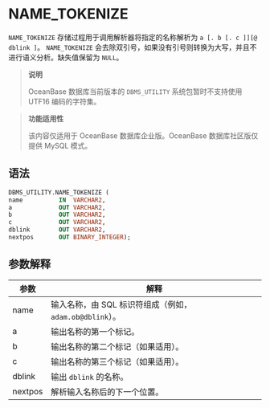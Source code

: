 NAME_TOKENIZE 
==================================

`NAME_TOKENIZE` 存储过程用于调用解析器将指定的名称解析为 `a [. b [. c ]][@ dblink ]`。
`NAME_TOKENIZE` 会去除双引号，如果没有引号则转换为大写，并且不进行语义分析。缺失值保留为 `NULL`。

>**说明**
>
>OceanBase 数据库当前版本的 `DBMS_UTILITY` 系统包暂时不支持使用 UTF16 编码的字符集。

>**功能适用性**
>
>该内容仅适用于 OceanBase 数据库企业版。OceanBase 数据库社区版仅提供 MySQL 模式。

语法 
-----------------------

```sql
DBMS_UTILITY.NAME_TOKENIZE ( 
name          IN  VARCHAR2,
a             OUT VARCHAR2,
b             OUT VARCHAR2,
c             OUT VARCHAR2,
dblink        OUT VARCHAR2, 
nextpos       OUT BINARY_INTEGER);
```



参数解释 
-------------------------



|   参数    |                   解释                   |
|---------|----------------------------------------|
| name    | 输入名称，由 SQL 标识符组成（例如，`adam.ob@dblink`）。 |
| a       | 输出名称的第一个标记。                            |
| b       | 输出名称的第二个标记（如果适用）。                      |
| c       | 输出名称的第三个标记（如果适用）。                      |
| dblink  | 输出 `dblink` 的名称。                       |
| nextpos | 解析输入名称后的下一个位置。                         |


